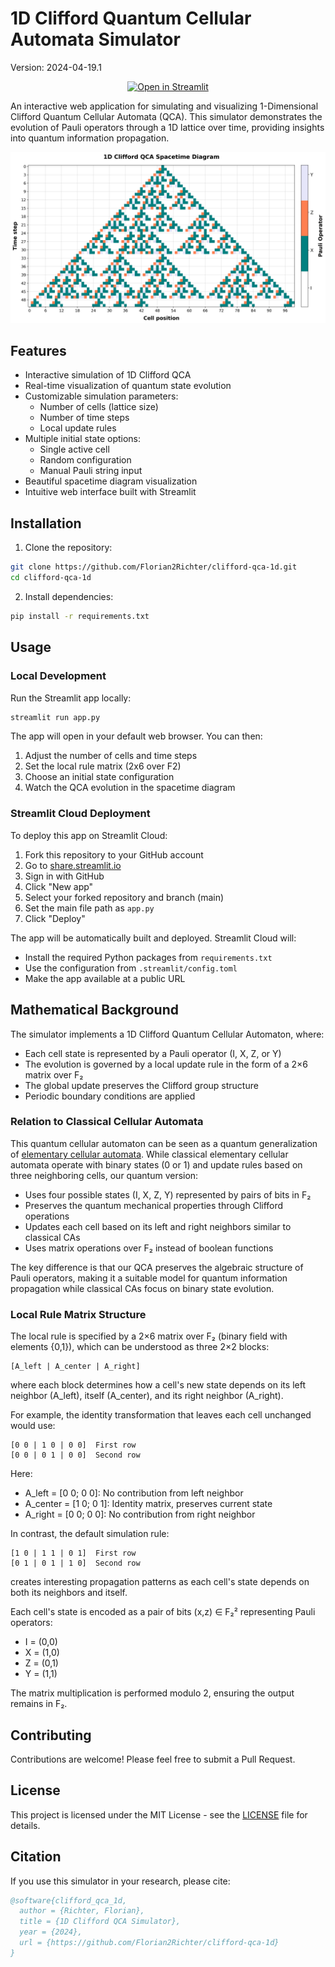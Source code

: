 # 1D Clifford Quantum Cellular Automata Simulator
Version: 2024-04-19.1

<div align="center">
  <a href="https://clifford-qca-1d-wqukva9js5377m8nz48nd8.streamlit.app/">
    <img src="https://static.streamlit.io/badges/streamlit_badge_black_white.svg" alt="Open in Streamlit" width="200">
  </a>
</div>

An interactive web application for simulating and visualizing 1-Dimensional Clifford Quantum Cellular Automata (QCA). This simulator demonstrates the evolution of Pauli operators through a 1D lattice over time, providing insights into quantum information propagation.

![Streamlit App Screenshot](docs/images/app_screenshot.png)

## Features

- Interactive simulation of 1D Clifford QCA
- Real-time visualization of quantum state evolution
- Customizable simulation parameters:
  - Number of cells (lattice size)
  - Number of time steps
  - Local update rules
- Multiple initial state options:
  - Single active cell
  - Random configuration
  - Manual Pauli string input
- Beautiful spacetime diagram visualization
- Intuitive web interface built with Streamlit

## Installation

1. Clone the repository:
```bash
git clone https://github.com/Florian2Richter/clifford-qca-1d.git
cd clifford-qca-1d
```

2. Install dependencies:
```bash
pip install -r requirements.txt
```

## Usage

### Local Development
Run the Streamlit app locally:
```bash
streamlit run app.py
```

The app will open in your default web browser. You can then:
1. Adjust the number of cells and time steps
2. Set the local rule matrix (2x6 over F2)
3. Choose an initial state configuration
4. Watch the QCA evolution in the spacetime diagram

### Streamlit Cloud Deployment

To deploy this app on Streamlit Cloud:

1. Fork this repository to your GitHub account
2. Go to [share.streamlit.io](https://share.streamlit.io)
3. Sign in with GitHub
4. Click "New app"
5. Select your forked repository and branch (main)
6. Set the main file path as `app.py`
7. Click "Deploy"

The app will be automatically built and deployed. Streamlit Cloud will:
- Install the required Python packages from `requirements.txt`
- Use the configuration from `.streamlit/config.toml`
- Make the app available at a public URL

## Mathematical Background

The simulator implements a 1D Clifford Quantum Cellular Automaton, where:
- Each cell state is represented by a Pauli operator (I, X, Z, or Y)
- The evolution is governed by a local update rule in the form of a 2×6 matrix over F₂
- The global update preserves the Clifford group structure
- Periodic boundary conditions are applied

### Relation to Classical Cellular Automata

This quantum cellular automaton can be seen as a quantum generalization of [elementary cellular automata](https://en.wikipedia.org/wiki/Elementary_cellular_automaton). While classical elementary cellular automata operate with binary states (0 or 1) and update rules based on three neighboring cells, our quantum version:
- Uses four possible states (I, X, Z, Y) represented by pairs of bits in F₂
- Preserves the quantum mechanical properties through Clifford operations
- Updates each cell based on its left and right neighbors similar to classical CAs
- Uses matrix operations over F₂ instead of boolean functions

The key difference is that our QCA preserves the algebraic structure of Pauli operators, making it a suitable model for quantum information propagation while classical CAs focus on binary state evolution.

### Local Rule Matrix Structure

The local rule is specified by a 2×6 matrix over F₂ (binary field with elements {0,1}), which can be understood as three 2×2 blocks:
```
[A_left | A_center | A_right]
```
where each block determines how a cell's new state depends on its left neighbor (A_left), itself (A_center), and its right neighbor (A_right).

For example, the identity transformation that leaves each cell unchanged would use:
```
[0 0 | 1 0 | 0 0]  First row
[0 0 | 0 1 | 0 0]  Second row
```
Here:
- A_left = [0 0; 0 0]: No contribution from left neighbor
- A_center = [1 0; 0 1]: Identity matrix, preserves current state
- A_right = [0 0; 0 0]: No contribution from right neighbor

In contrast, the default simulation rule:
```
[1 0 | 1 1 | 0 1]  First row
[0 1 | 0 1 | 1 0]  Second row
```
creates interesting propagation patterns as each cell's state depends on both its neighbors and itself.

Each cell's state is encoded as a pair of bits (x,z) ∈ F₂² representing Pauli operators:
- I = (0,0)
- X = (1,0)
- Z = (0,1)
- Y = (1,1)

The matrix multiplication is performed modulo 2, ensuring the output remains in F₂.

## Contributing

Contributions are welcome! Please feel free to submit a Pull Request.

## License

This project is licensed under the MIT License - see the [LICENSE](LICENSE) file for details.

## Citation

If you use this simulator in your research, please cite:
```bibtex
@software{clifford_qca_1d,
  author = {Richter, Florian},
  title = {1D Clifford QCA Simulator},
  year = {2024},
  url = {https://github.com/Florian2Richter/clifford-qca-1d}
}
```